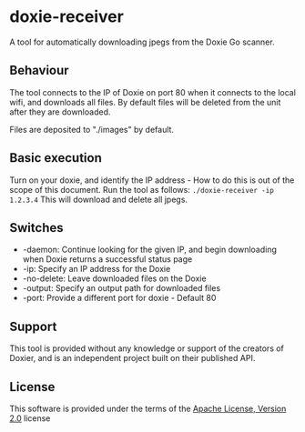 # doxie-receiver
A tool for automatically downloading jpegs from the Doxie Go scanner.

## Behaviour
The tool connects to the IP of Doxie on port 80 when it connects to the local wifi, and downloads all files.
By default files will be deleted from the unit after they are downloaded.

Files are deposited to "./images" by default.

## Basic execution
Turn on your doxie, and identify the IP address - How to do this is out of the scope of this document.
Run the tool as follows:
```./doxie-receiver -ip 1.2.3.4```
This will download and delete all jpegs.

## Switches
* -daemon: Continue looking for the given IP, and begin downloading when Doxie returns a successful status page
* -ip: Specify an IP address for the Doxie
* -no-delete: Leave downloaded files on the Doxie
* -output: Specify an output path for downloaded files
* -port: Provide a different port for doxie - Default 80

## Support
This tool is provided without any knowledge or support of the creators of Doxier, and is an independent project built on their published API.

## License
This software is provided under the terms of the [Apache License, Version 2.0]("https://opensource.org/licenses/Apache-2.0") license